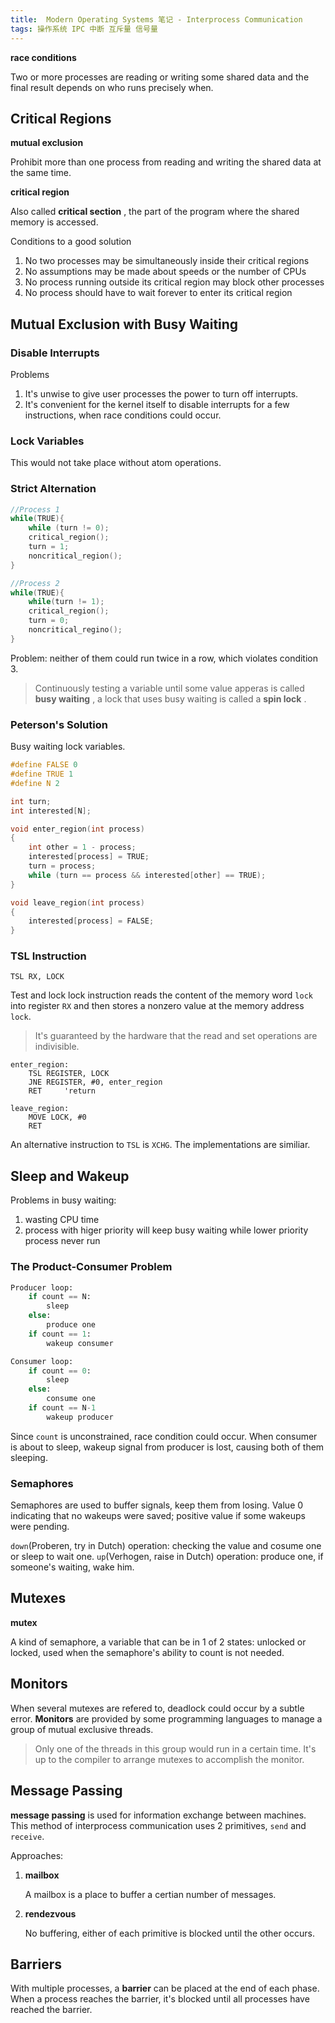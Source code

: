 ```yaml
---
title:  Modern Operating Systems 笔记 - Interprocess Communication
tags: 操作系统 IPC 中断 互斥量 信号量
---
```


**race conditions**

Two or more processes are reading or writing some shared data and the final result depends on who runs precisely when.

## Critical Regions

**mutual exclusion**

Prohibit more than one process from reading and writing the shared data at the same time.

**critical region**

Also called **critical section** , the part of the program where the shared memory is accessed.

Conditions to a good solution

1. No two processes may be simultaneously inside their critical regions
2. No assumptions may be made about speeds or the number of CPUs
3. No process running outside its critical region may block other processes
4. No process should have to wait forever to enter its critical region

<!--more-->

## Mutual Exclusion with Busy Waiting

### Disable Interrupts

Problems

1. It's unwise to give user processes the power to turn off interrupts.
2. It's convenient for the kernel itself to disable interrupts for a few instructions, when race conditions could occur.

### Lock Variables

This would not take place without atom operations.

### Strict Alternation

```cpp
//Process 1
while(TRUE){
    while (turn != 0);
    critical_region();
    turn = 1;
    noncritical_region();
}

//Process 2
while(TRUE){
    while(turn != 1);
    critical_region();
    turn = 0;
    noncritical_regino();
}
```

Problem: neither of them could run twice in a row, which violates condition 3.

> Continuously testing a variable until some value apperas is called **busy waiting** , a lock that uses busy waiting is called a **spin lock** .

### Peterson's Solution

Busy waiting lock variables.

```cpp
#define FALSE 0
#define TRUE 1
#define N 2

int turn;
int interested[N];

void enter_region(int process)
{
    int other = 1 - process;
    interested[process] = TRUE;
    turn = process;
    while (turn == process && interested[other] == TRUE);
}

void leave_region(int process)
{
    interested[process] = FALSE;
}
```

### TSL Instruction

```
TSL RX, LOCK
```
Test and lock lock instruction reads the content of the memory word `lock` into register `RX` and then stores a nonzero value at the memory address `lock`.

> It's guaranteed by the hardware that the read and set operations are indivisible.

```
enter_region:
    TSL REGISTER, LOCK
    JNE REGISTER, #0, enter_region
    RET     'return

leave_region:
    MOVE LOCK, #0
    RET
```

An alternative instruction to `TSL` is `XCHG`. The implementations are similiar.

## Sleep and Wakeup

Problems in busy waiting:

1. wasting CPU time
2. process with higer priority will keep busy waiting while lower priority process never run

### The Product-Consumer Problem

```python
Producer loop:
    if count == N:
        sleep
    else:
        produce one
    if count == 1:
        wakeup consumer

Consumer loop:
    if count == 0:
        sleep
    else:
        consume one
    if count == N-1
        wakeup producer
```

Since `count` is unconstrained, race condition could occur. When consumer is about to sleep, wakeup signal from producer is lost, causing both of them sleeping.

### Semaphores

Semaphores are used to buffer signals, keep them from losing. Value 0 indicating that no wakeups were saved; positive value if some wakeups were pending.

`down`(Proberen, try in Dutch) operation: checking the value and cosume one or sleep to wait one.
`up`(Verhogen, raise in Dutch) operation: produce one, if someone's waiting, wake him.

## Mutexes

**mutex**

A kind of semaphore, a variable that can be in 1 of 2 states: unlocked or locked, used when the semaphore's ability to count is not needed.

## Monitors

When several mutexes are refered to, deadlock could occur by a subtle error. **Monitors** are provided by some programming languages to manage a group of mutual exclusive threads.

> Only one of the threads in this group would run in a certain time. It's up to the compiler to arrange mutexes to accomplish the monitor.

## Message Passing

**message passing** is used for information exchange between machines. This method of interprocess communication uses 2 primitives, `send` and `receive`.

Approaches:

1. **mailbox**

    A mailbox is a place to buffer a certian number of messages.
2. **rendezvous**

    No buffering, either of each primitive is blocked until the other occurs.

## Barriers

With multiple processes, a **barrier** can be placed at the end of each phase. When a process reaches the barrier, it's blocked until all processes have reached the barrier.


